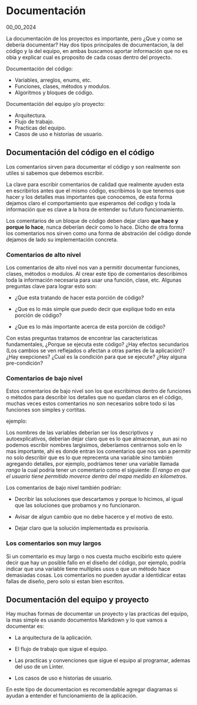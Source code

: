 # Documentación
00_00_2024

La documentación de los proyectos es importante, pero ¿Que y como se debería documentar? Hay dos tipos principales de documentacion, la del código y la del equipo, en ambas buscamos aportar información que no es obia y explicar cual es proposito de cada cosas dentro del proyecto.

Documentación del código:

* Variables, arreglos, enums, etc.
* Funciones, clases, métodos y modulos.
* Algoritmos y bloques de código.

Documentación del equipo y/o proyecto:

* Arquitectura.
* Flujo de trabajo.
* Practicas del equipo.
* Casos de uso e historias de usuario.

## Documentación del código en el código

Los comentarios sirven para documentar el código y son realmente son utiles si sabemos que debemos escribir.

La clave para escribir comentarios de calidad que realmente ayuden esta en escribirlos antes que el mismo código, escribimos lo que tenemos que hacer y los detalles mas importantes que conocemos, de esta forma dejamos claro el comportamiento que esperamos del codigo y toda la información que es clave a la hora de entender su futuro funcionamiento.

Los comentarios de un bloque de código deben dejar claro **que hace y porque lo hace**, nunca deberían decir como lo hace. Dicho de otra forma los comentarios nos sirven como una forma de abstración del código donde dejamos de lado su implementación concreta.

### Comentarios de alto nivel

Los comentarios de alto nivel nos van a permitir documentar funciones, clases, métodos o modulos. Al crear este tipo de comentarios describimos toda la información necesaria para usar una función, clase, etc. Algunas preguntas clave para lograr esto son:

* ¿Que esta tratando de hacer esta porción de código?

* ¿Que es lo más simple que puedo decir que explique todo en esta porción de código?

* ¿Que es lo más importante acerca de esta porción de código?

Con estas preguntas tratamos de encontrar las caracteristicas fundamentales, ¿Porque se ejecuta este código? ¿Hay efectos secundarios (Los cambios se ven reflejados o afectan a otras partes de la aplicación)? ¿Hay exepciones? ¿Cual es la condición para que se ejecute? ¿Hay alguna pre-condición?

### Comentarios de bajo nivel

Estos comentarios de bajo nivel son los que escribimos dentro de funciones o métodos para describir los detalles que no quedan claros en el código, muchas veces estos comentarios no son necesarios sobre todo si las funciones son simples y cortitas.

ejemplo:

Los nombres de las variables deberían ser los descriptivos y autoexplicativos, deberian dejar claro que es lo que almacenan, aun asi no podemos escribir nombres largisimos, deberíamos centrarnos solo en lo mas importante, ahi es donde entran los comentarios que nos van a permitir no solo describir que es lo que reprecenta una variable sino también agregando detalles, por ejemplo, podríamos tener una variable llamada *rango* la cual podria tener un comentario como el siguiente: *El rango en que el usuario tiene permitido moverce dentro del mapa medido en kilometros*.

Los comentarios de bajo nivel también podrían: 

* Decribir las soluciones que descartamos y porque lo hicimos, al igual que las soluciones que probamos y no funcionaron. 

* Avisar de algun cambio que no debe hacerce y el motivo de esto.

* Dejar claro que la solución implementada es provisoria.

### Los comentarios son muy largos

Si un comentario es muy largo o nos cuesta mucho escibirlo esto quiere decir que hay un posible fallo en el diseño del código, por ejemplo, podría indicar que una variable tiene multiples usos o que un método hace demasiadas cosas. Los comentarios no pueden ayudar a identidicar estas fallas de diseño, pero solo si estan bien escritos.

## Documentación del equipo y proyecto

Hay muchas formas de documentar un proyecto y las practicas del equipo, la mas simple es usando documentos Markdown y lo que vamos a documentar es:

* La arquitectura de la aplicación.

* El flujo de trabajo que sigue el equipo.

* Las practicas y convenciones que sigue el equipo al programar, ademas del uso de un Linter.

* Los casos de uso e historias de usuario.

En este tipo de documentacion es recomendable agregar diagramas si ayudan a entender el funcionamiento de la aplicación.

